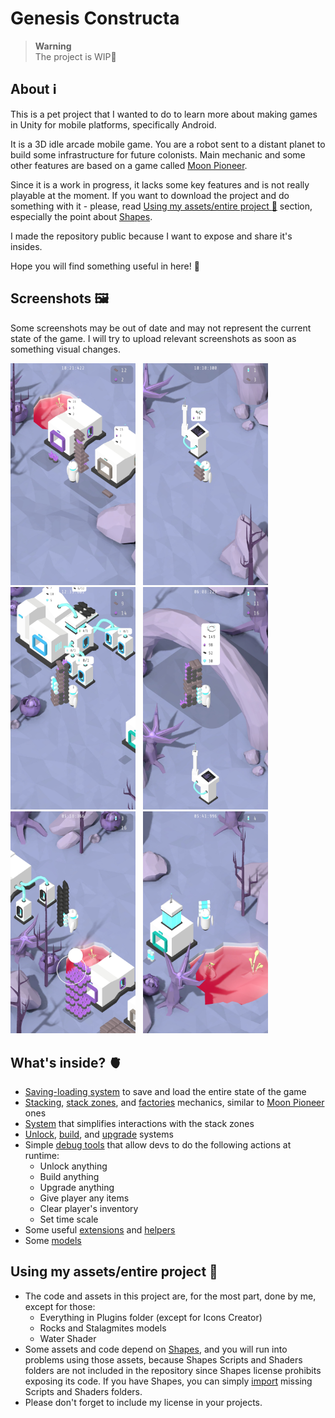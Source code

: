 # Genesis Constructa

> **Warning**  
> The project is WIP:construction:

## About :information_source:

This is a pet project that I wanted to do to learn more about making games in Unity for mobile platforms, specifically Android.

It is a 3D idle arcade mobile game. You are a robot sent to a distant planet to build some infrastructure for future colonists. Main mechanic and some other features are based on a game called [Moon Pioneer](https://play.google.com/store/apps/details?id=com.norwichsidegames.tothemoon).

Since it is a work in progress, it lacks some key features and is not really playable at the moment. If you want to download the project and do something with it - please, read [Using my assets/entire project :memo:](#using-my-assetsentire-project-memo) section, especially the point about [Shapes](https://assetstore.unity.com/packages/tools/particles-effects/shapes-173167).

I made the repository public because I want to expose and share it's insides.

Hope you will find something useful in here! :purple_heart:

## Screenshots 🖼️

Some screenshots may be out of date and may not represent the current state of the game. I will try to upload relevant screenshots as soon as something visual changes.

<img src=Screenshots/Genesis%20Constructa_001.jpg width=200> &nbsp;
<img src=Screenshots/Genesis%20Constructa_002.jpg width=200> &nbsp;
<img src=Screenshots/Genesis%20Constructa_003.jpg width=200> &nbsp;
<img src=Screenshots/Genesis%20Constructa_004.jpg width=200> &nbsp;
<img src=Screenshots/Genesis%20Constructa_005.jpg width=200> &nbsp;
<img src=Screenshots/Genesis%20Constructa_006.jpg width=200>

## What's inside? 🫀

- [Saving-loading system](Assets/Scripts/SaveLoadSystem) to save and load the entire state of the game
- [Stacking](Assets/Scripts/ItemsPlacement), [stack zones](Assets/Scripts/ItemsPlacementsInteractions), and [factories](Assets/Scripts/ItemsExtraction) mechanics, similar to [Moon Pioneer](https://play.google.com/store/apps/details?id=com.norwichsidegames.tothemoon&hl=en&gl=US) ones
- [System](Assets/Scripts/SetupSystem/StackZones) that simplifies interactions with the stack zones
- [Unlock](Assets/Scripts/UnlockingSystem), [build](Assets/Scripts/BuildSystem), and [upgrade](Assets/Scripts/UpgradingSystem) systems
- Simple [debug tools](Assets/Scripts/DebugTools) that allow devs to do the following actions at runtime:
	- Unlock anything
	- Build anything
	- Upgrade anything
	- Give player any items
	- Clear player's inventory
	- Set time scale
- Some useful [extensions](Assets/Scripts/Utility/Extensions) and [helpers](Assets/Scripts/Utility/Helpers)
- Some [models](Assets/Models)

## Using my assets/entire project :memo:

- The code and assets in this project are, for the most part, done by me, except for those:
    * Everything in Plugins folder (except for Icons Creator)
    * Rocks and Stalagmites models
    * Water Shader  
- Some assets and code depend on [Shapes](https://assetstore.unity.com/packages/tools/particles-effects/shapes-173167), and you will run into problems using those assets, because Shapes Scripts and Shaders folders are not included in the repository since Shapes license prohibits exposing its code. If you have Shapes, you can simply [import](https://docs.unity3d.com/Manual/upm-ui-import.html) missing Scripts and Shaders folders.
- Please don't forget to include my license in your projects.
